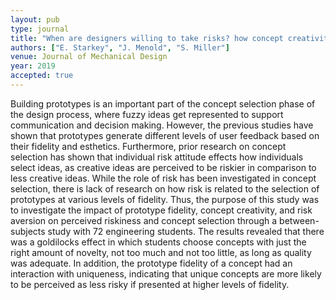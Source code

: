 ```yaml
---
layout: pub
type: journal
title: "When are designers willing to take risks? how concept creativity and prototype fidelity influence perceived risk"
authors: ["E. Starkey", "J. Menold", "S. Miller"]
venue: Journal of Mechanical Design
year: 2019
accepted: true
---
```

Building prototypes is an important part of the concept selection phase of the design process, where fuzzy ideas get represented to support communication and decision making. However, the previous studies have shown that prototypes generate different levels of user feedback based on their fidelity and esthetics. Furthermore, prior research on concept selection has shown that individual risk attitude effects how individuals select ideas, as creative ideas are perceived to be riskier in comparison to less creative ideas. While the role of risk has been investigated in concept selection, there is lack of research on how risk is related to the selection of prototypes at various levels of fidelity. Thus, the purpose of this study was to investigate the impact of prototype fidelity, concept creativity, and risk aversion on perceived riskiness and concept selection through a between-subjects study with 72 engineering students. The results revealed that there was a goldilocks effect in which students choose concepts with just the right amount of novelty, not too much and not too little, as long as quality was adequate. In addition, the prototype fidelity of a concept had an interaction with uniqueness, indicating that unique concepts are more likely to be perceived as less risky if presented at higher levels of fidelity.
